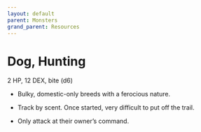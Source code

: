 ```yaml
---
layout: default
parent: Monsters
grand_parent: Resources
---
```

# Dog, Hunting
2 HP, 12 DEX, bite (d6)

- Bulky, domestic-only breeds with a ferocious nature.

- Track by scent.   Once started, very difficult to put off the trail.
- Only attack at their owner’s command.


